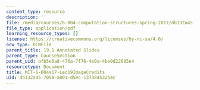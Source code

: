 ```yaml
---
content_type: resource
description: ''
file: /media/courses/6-004-computation-structures-spring-2017/db132a457058a801d5ec13738453254c_MIT-6-004s17-Lec19-ImageCredits.pdf
file_type: application/pdf
learning_resource_types: []
license: https://creativecommons.org/licenses/by-nc-sa/4.0/
ocw_type: OCWFile
parent_title: 19.1 Annotated Slides
parent_type: CourseSection
parent_uid: afb5e6a8-476a-7f76-4e0a-4be0d22685e4
resourcetype: Document
title: MIT-6-004s17-Lec19ImageCredits
uid: db132a45-7058-a801-d5ec-13738453254c
---
```

